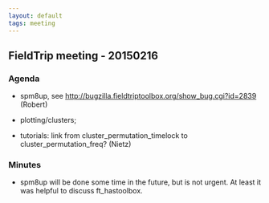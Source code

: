 ```yaml
---
layout: default
tags: meeting
---
```


## FieldTrip meeting - 20150216 

### Agenda

*  spm8up, see http://bugzilla.fieldtriptoolbox.org/show_bug.cgi?id=2839 (Robert)

*  plotting/clusters; 

*  tutorials: link from cluster_permutation_timelock to cluster_permutation_freq? (Nietz)

### Minutes

*  spm8up will be done some time in the future, but is not urgent. At least it was helpful to discuss ft_hastoolbox.

